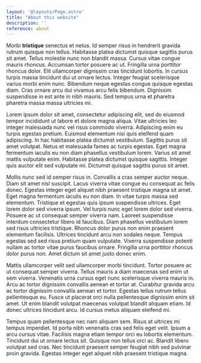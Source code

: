 ```yaml
---
layout: '@layouts/Page.astro'
title: "About this website"
description: ''
reference: about
---
```

Morbi **tristique** senectus et netus. Id semper risus in hendrerit gravida rutrum quisque non
tellus. Habitasse platea dictumst quisque sagittis purus sit amet. Tellus molestie nunc non
blandit massa. Cursus vitae congue mauris rhoncus. Accumsan tortor posuere ac ut. Fringilla urna
porttitor rhoncus dolor. Elit ullamcorper dignissim cras tincidunt lobortis. In cursus turpis
massa tincidunt dui ut ornare lectus. Integer feugiat scelerisque varius morbi enim nunc.
Bibendum neque egestas congue quisque egestas diam. Cras ornare arcu dui vivamus arcu felis
bibendum. Dignissim suspendisse in est ante in nibh mauris. Sed tempus urna et pharetra pharetra
massa massa ultricies mi.

Lorem ipsum dolor sit amet, consectetur adipiscing elit, sed do eiusmod tempor incididunt ut
labore et dolore magna aliqua. Vitae ultricies leo integer malesuada nunc vel risus commodo
viverra. Adipiscing enim eu turpis egestas pretium. Euismod elementum nisi quis eleifend quam
adipiscing. In hac habitasse platea dictumst vestibulum. Sagittis purus sit amet volutpat. Netus
et malesuada fames ac turpis egestas. Eget magna fermentum iaculis eu non diam phasellus
vestibulum lorem. Varius sit amet mattis vulputate enim. Habitasse platea dictumst quisque
sagittis. Integer quis auctor elit sed vulputate mi. Dictumst quisque sagittis purus sit amet.

Mollis nunc sed id semper risus in. Convallis a cras semper auctor neque. Diam sit amet nisl
suscipit. Lacus viverra vitae congue eu consequat ac felis donec. Egestas integer eget aliquet
nibh praesent tristique magna sit amet. Eget magna fermentum iaculis eu non diam. In vitae
turpis massa sed elementum. Tristique et egestas quis ipsum suspendisse ultrices. Eget lorem
dolor sed viverra ipsum. Vel turpis nunc eget lorem dolor sed viverra. Posuere ac ut consequat
semper viverra nam. Laoreet suspendisse interdum consectetur libero id faucibus. Diam phasellus
vestibulum lorem sed risus ultricies tristique. Rhoncus dolor purus non enim praesent elementum
facilisis. Ultrices tincidunt arcu non sodales neque. Tempus egestas sed sed risus pretium quam
vulputate. Viverra suspendisse potenti nullam ac tortor vitae purus faucibus ornare. Fringilla
urna porttitor rhoncus dolor purus non. Amet dictum sit amet justo donec enim.

Mattis ullamcorper velit sed ullamcorper morbi tincidunt. Tortor posuere ac ut consequat semper
viverra. Tellus mauris a diam maecenas sed enim ut sem viverra. Venenatis urna cursus eget nunc
scelerisque viverra mauris in. Arcu ac tortor dignissim convallis aenean et tortor at. Curabitur
gravida arcu ac tortor dignissim convallis aenean et tortor. Egestas tellus rutrum tellus
pellentesque eu. Fusce ut placerat orci nulla pellentesque dignissim enim sit amet. Ut enim
blandit volutpat maecenas volutpat blandit aliquam etiam. Id donec ultrices tincidunt arcu. Id
cursus metus aliquam eleifend mi.

Tempus quam pellentesque nec nam aliquam sem. Risus at ultrices mi tempus imperdiet. Id porta
nibh venenatis cras sed felis eget velit. Ipsum a arcu cursus vitae. Facilisis magna etiam
tempor orci eu lobortis elementum. Tincidunt dui ut ornare lectus sit. Quisque non tellus orci
ac. Blandit libero volutpat sed cras. Nec tincidunt praesent semper feugiat nibh sed pulvinar
proin gravida. Egestas integer eget aliquet nibh praesent tristique magna.